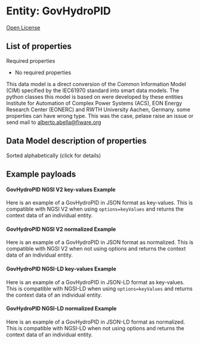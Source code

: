 Entity: GovHydroPID  
===================  
[Open License](https://github.com/smart-data-models//dataModel.EnergyCIM/blob/master/GovHydroPID/LICENSE.md)  

## List of properties  

Required properties  
- No required properties    
This data model is a direct conversion of the Common Information Model (CIM) specified by the IEC61970 standard into smart data models. The python classes this model is based on were developed by these entities Institute for Automation of Complex Power Systems (ACS), EON Energy Research Center (EONERC) and RWTH University Aachen, Germany. some properties can have wrong type. This was the case, pelase raise an issue or send mail to alberto.abella@fiware.org  
## Data Model description of properties  
Sorted alphabetically (click for details)  
## Example payloads    
#### GovHydroPID NGSI V2 key-values Example    
Here is an example of a GovHydroPID in JSON format as key-values. This is compatible with NGSI V2 when  using `options=keyValues` and returns the context data of an individual entity.  
#### GovHydroPID NGSI V2 normalized Example    
Here is an example of a GovHydroPID in JSON format as normalized. This is compatible with NGSI V2 when not using options and returns the context data of an individual entity.  
#### GovHydroPID NGSI-LD key-values Example    
Here is an example of a GovHydroPID in JSON-LD format as key-values. This is compatible with NGSI-LD when  using `options=keyValues` and returns the context data of an individual entity.  
#### GovHydroPID NGSI-LD normalized Example    
Here is an example of a GovHydroPID in JSON-LD format as normalized. This is compatible with NGSI-LD when not using options and returns the context data of an individual entity.  
